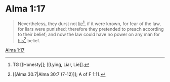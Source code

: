 # Alma 1:17

> Nevertheless, they durst not <u>lie</u>[^a], if it were known, for fear of the law, for liars were punished; therefore they pretended to preach according to their belief; and now the law could have no power on any man for <u>his</u>[^b] belief.

[Alma 1:17](https://www.churchofjesuschrist.org/study/scriptures/bofm/alma/1?lang=eng&id=p17#p17)


[^a]: TG [[Honesty]]; [[Lying, Liar, Lie]].
[^b]: [[Alma 30.7|Alma 30:7 (7-12)]]; A of F 1:11.
